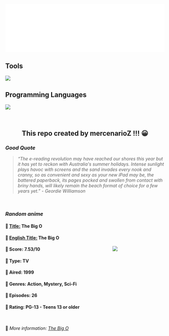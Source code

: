 
<img src="svg/nai.svg" />

<p>
  <h2>Tools</h2>
  <a href="https://skillicons.dev">
    <img src="https://skillicons.dev/icons?i=git,bash,vim,ubuntu,tensorflow,pytorch,docker,raspberrypi" />
  </a>

  <br />

  <h2>Programming Languages</h2>

  <a href="https://skillicons.dev">
    <img src="https://skillicons.dev/icons?i=python,c,cpp" />
  </a>
</p>

<br />

<h2 align="center">This repo created by mercenarioZ !!! 😀</h2>
<h3><i>Good Quote</i></h3>

<blockquote>
<i>
“The e-reading revolution may have reached our shores this year but it has yet to reckon with Australia's summer holidays. Intense sunlight plays havoc with screens and the sand invades every nook and cranny, so as convenient and sexy as your new iPad may be, the battered paperback, its pages pocked and swollen from contact with briny hands, will likely remain the beach format of choice for a few years yet.” - Geordie Williamson
</i>
</blockquote>

<br />

<h3><i>Random anime</i></h3>

<h4>
  <strong>🥭 <u>Title:</u></strong> The Big O
</h4>

<h4>🌿 <u>English Title:</u> The Big O</h4>

<img align="right" width="165" src=https://cdn.myanimelist.net/images/anime/1220/142476.jpg />

<h4>🌱 Score: 7.53/10</h4>

<h4>🌲 Type: TV</h4>

<h4>🌴 Aired: 1999</h4>

<h4>🌵 Genres: Action, Mystery, Sci-Fi</h4>

<h4>🥑 Episodes: 26</h4>

<h4>🍏 Rating: PG-13 - Teens 13 or older</h4>

<br />

🍂 *More information: [The Big O](https://myanimelist.net/anime/567/The_Big_O)*
    